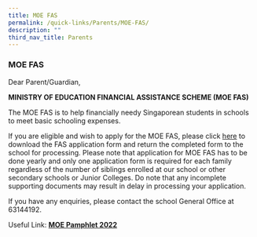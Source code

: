 ```yaml
---
title: MOE FAS
permalink: /quick-links/Parents/MOE-FAS/
description: ""
third_nav_title: Parents
---
```


### MOE FAS

Dear Parent/Guardian,

**MINISTRY OF EDUCATION FINANCIAL ASSISTANCE SCHEME (MOE FAS)**

The MOE FAS is to help financially needy Singaporean students in schools to meet basic schooling expenses.

If you are eligible and wish to apply for the MOE FAS, please click [here](/files/MOE-FAS-Application-Form-Sep-21.pdf) to download the FAS application form and return the completed form to the school for processing. Please note that application for MOE FAS has to be done yearly and only one application form is required for each family regardless of the number of siblings enrolled at our school or other secondary schools or Junior Colleges. Do note that any incomplete supporting documents may result in delay in processing your application.

If you have any enquiries, please contact the school General Office at 63144192.

Useful Link: [**MOE Pamphlet 2022**](/files/MOE_FAS_Pamphlet_2022.pdf)